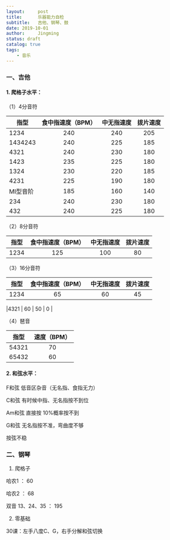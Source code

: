 ```yaml
---
layout:     post
title:      乐器能力自检
subtitle:   吉他、钢琴、鼓
date: 2019-10-01
author:     Jingming
status: draft
catalog: true
tags:
    - 音乐
---
```

### 一、吉他

#### 1. 爬格子水平：
（1）4分音符

| 指型       | 食中指速度（BPM）   |  中无指速度  | 拨片速度 |
| --------  |:-----:| :-----:| :----:  |
| 1234      | 240   |   240     |   205 |
| 1434243   | 240   |   225     |   185 |
| 4321      | 240   |   230     |   180 |
| 1423      | 235   |   225     |   180 |
| 1324      | 230   |   220     |   185 |
| 4231      | 225   |   190     |   180 |
| MI型音阶   | 185   |   160     |   140 |
| 234       | 240   |   230     |   180 |
| 432       | 240   |   225     |   180 |

（2）8分音符

| 指型       | 食中指速度（BPM）   |  中无指速度  | 拨片速度 |
| --------  |:-----:| :-----:| :----:  |
| 1234  | 125 | 100 | 80 |

（3）16分音符

| 指型       | 食中指速度（BPM）   |  中无指速度  | 拨片速度 |
| --------  |:-----:| :-----:| :----:  |
|1234 | 65 | 60 | 45 |

|4321 | 60 | 50 | 0 |
 
 （4）琶音

| 指型       | 速度（BPM）   |
| --------  |:-----:|
| 54321 | 70 |
| 65432 | 60 |



#### 2. 和弦水平：

F和弦 低音区杂音（无名指、食指无力）

C和弦 有时候中指、无名指按不到位

Am和弦 直接按 10%概率按不到

G和弦 无名指按不准，弯曲度不够

按弦不稳

### 二、钢琴

1. 爬格子

哈农1 ： 60

哈农2 ： 68

双音 13、24、35 ： 195

2. 零基础

30课：左手八度C、G，右手分解和弦切换
